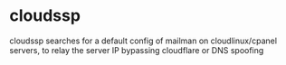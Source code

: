 # cloudssp
cloudssp searches for a default config of mailman on cloudlinux/cpanel servers, to relay the server IP bypassing cloudflare or DNS spoofing
